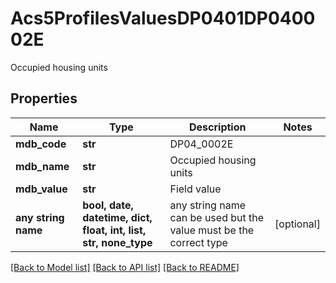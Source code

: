 # Acs5ProfilesValuesDP0401DP040002E

Occupied housing units

## Properties
Name | Type | Description | Notes
------------ | ------------- | ------------- | -------------
**mdb_code** | **str** | DP04_0002E | 
**mdb_name** | **str** | Occupied housing units | 
**mdb_value** | **str** | Field value | 
**any string name** | **bool, date, datetime, dict, float, int, list, str, none_type** | any string name can be used but the value must be the correct type | [optional]

[[Back to Model list]](../README.md#documentation-for-models) [[Back to API list]](../README.md#documentation-for-api-endpoints) [[Back to README]](../README.md)


